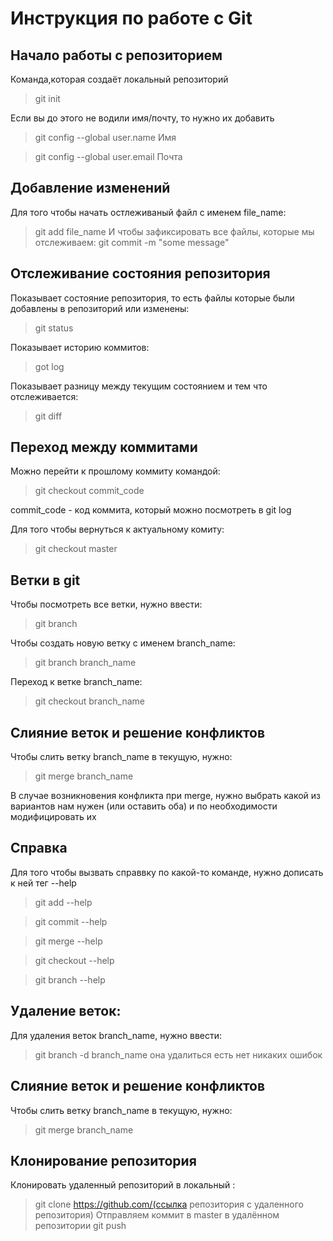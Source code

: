 # Инструкция по работе с Git

## Начало работы с репозиторием
Команда,которая создаёт локальный репозиторий
> git init

Если вы до этого не водили имя/почту, то нужно их добавить
>git config --global user.name Имя

>git config --global user.email Почта



## Добавление изменений 
Для того чтобы начать остлеживаный файл с именем file_name:
> git add file_name
И чтобы зафиксировать все файлы, которые мы отслеживаем:
>git commit -m "some message"



## Отслеживание состояния репозитория 
Показывает состояние репозитория, то есть файлы которые были добавлены в репозиторий или изменены:
> git status

Показывает историю коммитов:
> got log

Показывает разницу между текущим состоянием и тем что отслеживается:
>git diff



## Переход между коммитами
Можно перейти к прошлому коммиту командой:
>git checkout commit_code

commit_code - код коммита, который можно посмотреть в git log

Для того чтобы вернуться к актуальному комиту:
> git checkout master

## Ветки в git

Чтобы посмотреть все ветки, нужно ввести:
> git branch

Чтобы создать новую ветку с именем branch_name:
> git branch branch_name

Переход к ветке branch_name:
> git checkout branch_name 

## Слияние веток и решение конфликтов

Чтобы слить ветку branch_name в текущую, нужно:
> git merge branch_name

В  случае возникновения конфликта при merge, нужно выбрать какой из вариантов нам нужен (или оставить оба) и по необходимости модифицировать их

## Справка
Для того чтобы вызвать справвку по какой-то команде, нужно дописать к ней тег --help
> git add --help

>git commit --help

>git merge --help

> git checkout --help

>git branch --help

## Удаление веток:
Для удаления веток branch_name, нужно ввести:

> git branch -d branch_name
она удалиться есть нет никаких ошибок

## Слияние веток и решение конфликтов

Чтобы слить ветку branch_name в текущую, нужно:
> git merge branch_name

## Клонирование репозитория
Клонировать удаленный репозиторий в локальный :
>git clone https://github.com/(ссылка репозитория с удаленного репозитория)
Oтправляем коммит в master в удалённом репозитории
> git push
